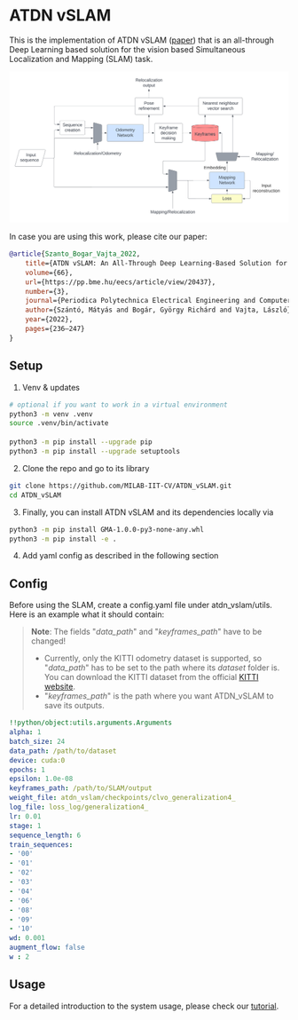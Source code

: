 # ATDN vSLAM
This is the implementation of ATDN vSLAM ([paper](https://pp.bme.hu/eecs/article/view/20437)) that is an all-through Deep Learning based solution for the vision based Simultaneous Localization and Mapping (SLAM) task.

![System architecture](ATDN_vSLAM.png)

In case you are using this work, please cite our paper:
```bibtex
@article{Szanto_Bogar_Vajta_2022, 
    title={ATDN vSLAM: An All-Through Deep Learning-Based Solution for Visual Simultaneous Localization and Mapping},
    volume={66},
    url={https://pp.bme.hu/eecs/article/view/20437},
    number={3},
    journal={Periodica Polytechnica Electrical Engineering and Computer Science},
    author={Szántó, Mátyás and Bogár, György Richárd and Vajta, László},
    year={2022},
    pages={236–247}
}
```

## Setup
1. Venv & updates
```bash
# optional if you want to work in a virtual environment
python3 -m venv .venv
source .venv/bin/activate

python3 -m pip install --upgrade pip
python3 -m pip install --upgrade setuptools
```
2. Clone the repo and go to its library
```bash
git clone https://github.com/MILAB-IIT-CV/ATDN_vSLAM.git
cd ATDN_vSLAM
```
3. Finally, you can install ATDN vSLAM and its dependencies locally via
```bash
python3 -m pip install GMA-1.0.0-py3-none-any.whl
python3 -m pip install -e .
```
4. Add yaml config as described in the following section

## Config

 Before using the SLAM, create a config.yaml file under atdn_vslam/utils. Here is an example what it should contain:
 
> **Note**: The fields "_data_path_" and "_keyframes_path_" have to be changed! 
> 
> - Currently, only the KITTI odometry dataset is supported, so "_data_path_" has to be set to the path where its _dataset_ folder is. You can download the KITTI dataset from the official [KITTI website](https://www.cvlibs.net/datasets/kitti/eval_odometry.php). 
> - "_keyframes_path_" is the path where you want ATDN_vSLAM to save its outputs.

 ```yaml
!!python/object:utils.arguments.Arguments
alpha: 1
batch_size: 24
data_path: /path/to/dataset
device: cuda:0
epochs: 1
epsilon: 1.0e-08
keyframes_path: /path/to/SLAM/output
weight_file: atdn_vslam/checkpoints/clvo_generalization4_
log_file: loss_log/generalization4_
lr: 0.01
stage: 1
sequence_length: 6
train_sequences:
- '00'
- '01'
- '02'
- '03'
- '04'
- '06'
- '08'
- '09'
- '10'
wd: 0.001
augment_flow: false
w : 2
 ```

## Usage

For a detailed introduction to the system usage, please check our [tutorial](tutorial.md).
